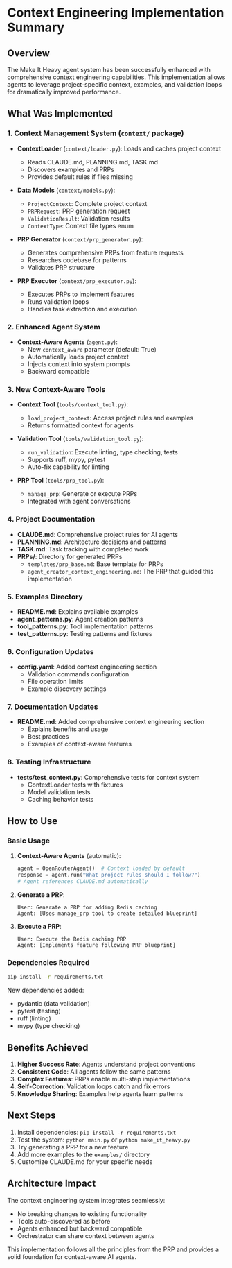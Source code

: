 # Context Engineering Implementation Summary

## Overview

The Make It Heavy agent system has been successfully enhanced with comprehensive context engineering capabilities. This implementation allows agents to leverage project-specific context, examples, and validation loops for dramatically improved performance.

## What Was Implemented

### 1. Context Management System (`context/` package)

- **ContextLoader** (`context/loader.py`): Loads and caches project context
  - Reads CLAUDE.md, PLANNING.md, TASK.md
  - Discovers examples and PRPs
  - Provides default rules if files missing
  
- **Data Models** (`context/models.py`):
  - `ProjectContext`: Complete project context
  - `PRPRequest`: PRP generation request
  - `ValidationResult`: Validation results
  - `ContextType`: Context file types enum

- **PRP Generator** (`context/prp_generator.py`):
  - Generates comprehensive PRPs from feature requests
  - Researches codebase for patterns
  - Validates PRP structure
  
- **PRP Executor** (`context/prp_executor.py`):
  - Executes PRPs to implement features
  - Runs validation loops
  - Handles task extraction and execution

### 2. Enhanced Agent System

- **Context-Aware Agents** (`agent.py`):
  - New `context_aware` parameter (default: True)
  - Automatically loads project context
  - Injects context into system prompts
  - Backward compatible

### 3. New Context-Aware Tools

- **Context Tool** (`tools/context_tool.py`):
  - `load_project_context`: Access project rules and examples
  - Returns formatted context for agents
  
- **Validation Tool** (`tools/validation_tool.py`):
  - `run_validation`: Execute linting, type checking, tests
  - Supports ruff, mypy, pytest
  - Auto-fix capability for linting
  
- **PRP Tool** (`tools/prp_tool.py`):
  - `manage_prp`: Generate or execute PRPs
  - Integrated with agent conversations

### 4. Project Documentation

- **CLAUDE.md**: Comprehensive project rules for AI agents
- **PLANNING.md**: Architecture decisions and patterns
- **TASK.md**: Task tracking with completed work
- **PRPs/**: Directory for generated PRPs
  - `templates/prp_base.md`: Base template for PRPs
  - `agent_creator_context_engineering.md`: The PRP that guided this implementation

### 5. Examples Directory

- **README.md**: Explains available examples
- **agent_patterns.py**: Agent creation patterns
- **tool_patterns.py**: Tool implementation patterns  
- **test_patterns.py**: Testing patterns and fixtures

### 6. Configuration Updates

- **config.yaml**: Added context engineering section
  - Validation commands configuration
  - File operation limits
  - Example discovery settings

### 7. Documentation Updates

- **README.md**: Added comprehensive context engineering section
  - Explains benefits and usage
  - Best practices
  - Examples of context-aware features

### 8. Testing Infrastructure

- **tests/test_context.py**: Comprehensive tests for context system
  - ContextLoader tests with fixtures
  - Model validation tests
  - Caching behavior tests

## How to Use

### Basic Usage

1. **Context-Aware Agents** (automatic):
   ```python
   agent = OpenRouterAgent()  # Context loaded by default
   response = agent.run("What project rules should I follow?")
   # Agent references CLAUDE.md automatically
   ```

2. **Generate a PRP**:
   ```
   User: Generate a PRP for adding Redis caching
   Agent: [Uses manage_prp tool to create detailed blueprint]
   ```

3. **Execute a PRP**:
   ```
   User: Execute the Redis caching PRP
   Agent: [Implements feature following PRP blueprint]
   ```

### Dependencies Required

```bash
pip install -r requirements.txt
```

New dependencies added:
- pydantic (data validation)
- pytest (testing)
- ruff (linting)
- mypy (type checking)

## Benefits Achieved

1. **Higher Success Rate**: Agents understand project conventions
2. **Consistent Code**: All agents follow the same patterns
3. **Complex Features**: PRPs enable multi-step implementations
4. **Self-Correction**: Validation loops catch and fix errors
5. **Knowledge Sharing**: Examples help agents learn patterns

## Next Steps

1. Install dependencies: `pip install -r requirements.txt`
2. Test the system: `python main.py` or `python make_it_heavy.py`
3. Try generating a PRP for a new feature
4. Add more examples to the `examples/` directory
5. Customize CLAUDE.md for your specific needs

## Architecture Impact

The context engineering system integrates seamlessly:
- No breaking changes to existing functionality
- Tools auto-discovered as before
- Agents enhanced but backward compatible
- Orchestrator can share context between agents

This implementation follows all the principles from the PRP and provides a solid foundation for context-aware AI agents.